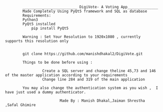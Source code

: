             _________________________ DigiVote- A Voting App______________
            Made Completely Using PyQt5 framework and SQL as database
            Requirements:
            Python3
            PyQt5 installed
                pip install PyQt5

            Warning : Set Your Resolution to 1920x1080 , currently supports this resolution only
            

            git clone https://github.com/manishdhakal2/DigiVote.git

            Things to be done before using :

                     Create a SQL server and change theline 45,73 and 146 of the master application according to your requirements
                     Change line 284 and 319 of the main application

            You may also change the authentication system as you wish ,  I have just used a dummy authenticator.

                             Made By : Manish Dhakal,Jaiman Shrestha ,Safal Ghimire
                                     
                             
